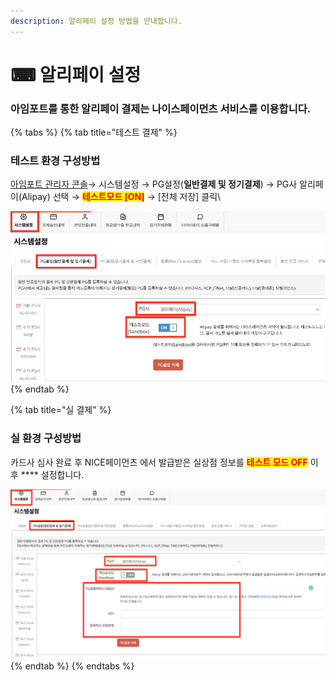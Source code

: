 ```yaml
---
description: 알리페이 설정 방법을 안내합니다.
---
```


# ⌨ 알리페이 설정

### 아임포트를 통한 알리페이 결제는 나이스페이먼츠 서비스를 이용합니다.

{% tabs %}
{% tab title="테스트 결제" %}
### 테스트 환경 구성방법

[아임포트 관리자 콘솔](https://admin.iamport.kr/)→ 시스템설정 → PG설정(**일반결제 및 정기결제**) → PG사 알리페이(Alipay) 선택 → <mark style="color:red;">**테스트모드 \[ON]**</mark> → \[전체 저장] 클릭\


![테스트 설정 예시](<../../../.gitbook/assets/image (15).png>)
{% endtab %}

{% tab title="실 결제" %}
### **실** 환경 구성방법

카드사 심사 완료 후 NICE페이먼츠 에서 발급받은 실상점 정보를 <mark style="color:red;">**테스트 모드 OFF**</mark> 이후 **** 설정합니다.



![실 계정 설정 예시](<../../../.gitbook/assets/image (13).png>)
{% endtab %}
{% endtabs %}
